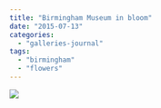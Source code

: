 ```yaml
---
title: "Birmingham Museum in bloom"
date: "2015-07-13"
categories: 
  - "galleries-journal"
tags: 
  - "birmingham"
  - "flowers"
---
```


![](images/birmingham-museum-in-bloom-1024x758.jpeg)
